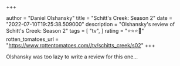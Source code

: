 +++

author = "Daniel Olshansky"
title = "Schitt's Creek: Season 2"
date = "2022-07-10T19:25:38.509000"
description = "Olshansky's review of Schitt's Creek: Season 2"
tags = [
    "tv",
]
rating = "⭐⭐⭐🌟"
rotten_tomatoes_url = "https://www.rottentomatoes.com//tv/schitts_creek/s02"
+++

Olshansky was too lazy to write a review for this one...

